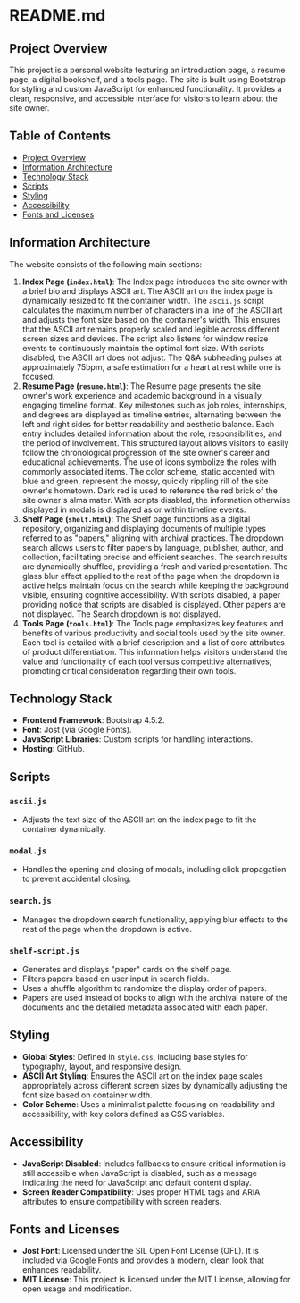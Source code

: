 # README.md

## Project Overview
This project is a personal website featuring an introduction page, a resume page, a digital bookshelf, and a tools page. The site is built using Bootstrap for styling and custom JavaScript for enhanced functionality. It provides a clean, responsive, and accessible interface for visitors to learn about the site owner.

## Table of Contents
- [Project Overview](#project-overview)
- [Information Architecture](#information-architecture)
- [Technology Stack](#technology-stack)
- [Scripts](#scripts)
- [Styling](#styling)
- [Accessibility](#accessibility)
- [Fonts and Licenses](#fonts-and-licenses)

## Information Architecture
The website consists of the following main sections:
1. **Index Page (`index.html`)**: The Index page introduces the site owner with a brief bio and displays ASCII art. The ASCII art on the index page is dynamically resized to fit the container width. The `ascii.js` script calculates the maximum number of characters in a line of the ASCII art and adjusts the font size based on the container's width. This ensures that the ASCII art remains properly scaled and legible across different screen sizes and devices. The script also listens for window resize events to continuously maintain the optimal font size. With scripts disabled, the ASCII art does not adjust. The Q&A subheading pulses at approximately 75bpm, a safe estimation for a heart at rest while one is focused.
2. **Resume Page (`resume.html`)**: The Resume page presents the site owner's work experience and academic background in a visually engaging timeline format. Key milestones such as job roles, internships, and degrees are displayed as timeline entries, alternating between the left and right sides for better readability and aesthetic balance. Each entry includes detailed information about the role, responsibilities, and the period of involvement. This structured layout allows visitors to easily follow the chronological progression of the site owner's career and educational achievements. The use of icons symbolize the roles with commonly associated items. The color scheme, static accented with blue and green, represent the mossy, quickly rippling rill of the site owner's hometown. Dark red is used to reference the red brick of the site owner's alma mater. With scripts disabled, the information otherwise displayed in modals is displayed as or within timeline events.
3. **Shelf Page (`shelf.html`)**: The Shelf page functions as a digital repository, organizing and displaying documents of multiple types referred to as "papers," aligning with archival practices. The dropdown search allows users to filter papers by language, publisher, author, and collection, facilitating precise and efficient searches. The search results are dynamically shuffled, providing a fresh and varied presentation. The glass blur effect applied to the rest of the page when the dropdown is active helps maintain focus on the search while keeping the background visible, ensuring cognitive accessibility.
With scripts disabled, a paper providing notice that scripts are disabled is displayed. Other papers are not displayed. The Search dropdown is not displayed.
4. **Tools Page (`tools.html`)**: The Tools page emphasizes key features and benefits of various productivity and social tools used by the site owner. Each tool is detailed with a brief description and a list of core attributes of product differentiation. This information helps visitors understand the value and functionality of each tool versus competitive alternatives, promoting critical consideration regarding their own tools.

## Technology Stack
- **Frontend Framework**: Bootstrap 4.5.2.
- **Font**: Jost (via Google Fonts).
- **JavaScript Libraries**: Custom scripts for handling interactions.
- **Hosting**: GitHub.

## Scripts
### `ascii.js`
- Adjusts the text size of the ASCII art on the index page to fit the container dynamically.

### `modal.js`
- Handles the opening and closing of modals, including click propagation to prevent accidental closing.

### `search.js`
- Manages the dropdown search functionality, applying blur effects to the rest of the page when the dropdown is active.

### `shelf-script.js`
- Generates and displays "paper" cards on the shelf page.
- Filters papers based on user input in search fields.
- Uses a shuffle algorithm to randomize the display order of papers.
- Papers are used instead of books to align with the archival nature of the documents and the detailed metadata associated with each paper.

## Styling
- **Global Styles**: Defined in `style.css`, including base styles for typography, layout, and responsive design.
- **ASCII Art Styling**: Ensures the ASCII art on the index page scales appropriately across different screen sizes by dynamically adjusting the font size based on container width.
- **Color Scheme**: Uses a minimalist palette focusing on readability and accessibility, with key colors defined as CSS variables.

## Accessibility
- **JavaScript Disabled**: Includes fallbacks to ensure critical information is still accessible when JavaScript is disabled, such as a message indicating the need for JavaScript and default content display.
- **Screen Reader Compatibility**: Uses proper HTML tags and ARIA attributes to ensure compatibility with screen readers.

## Fonts and Licenses
- **Jost Font**: Licensed under the SIL Open Font License (OFL). It is included via Google Fonts and provides a modern, clean look that enhances readability.
- **MIT License**: This project is licensed under the MIT License, allowing for open usage and modification.
